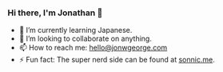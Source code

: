 ### Hi there, I'm Jonathan 👋

- 🌱 I’m currently learning Japanese.
- 👯 I’m looking to collaborate on anything.
- 📫 How to reach me: hello@jonwgeorge.com
- ⚡ Fun fact: The super nerd side can be found at <a href="https://sonnic.me">sonnic.me</a>.

<!--
**jonwgeorge/jonwgeorge** is a ✨ _special_ ✨ repository because its `README.md` (this file) appears on your GitHub profile.

Here are some ideas to get you started:

- 🔭 I’m currently working on ...

- 🤔 I’m looking for help with ...
- 💬 Ask me about ...

- 😄 Pronouns: ...

-->
